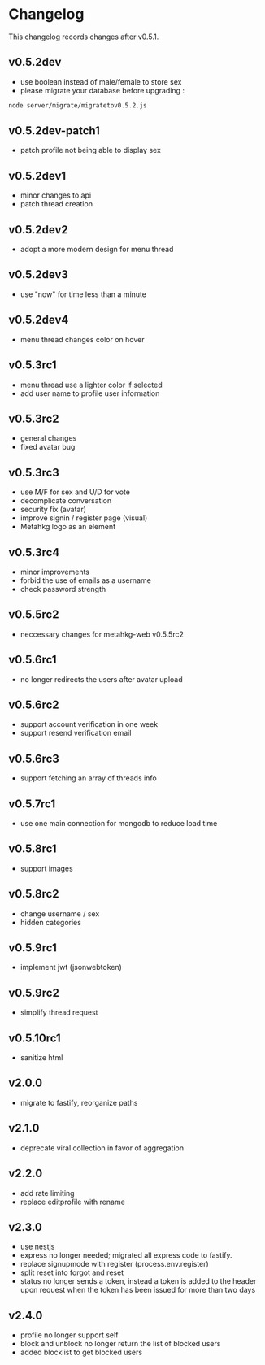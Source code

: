 # Changelog

This changelog records changes after v0.5.1.

## v0.5.2dev

- use boolean instead of male/female to store sex
- please migrate your database before upgrading :

```bash
node server/migrate/migratetov0.5.2.js
```

## v0.5.2dev-patch1

- patch profile not being able to display sex

## v0.5.2dev1

- minor changes to api
- patch thread creation

## v0.5.2dev2

- adopt a more modern design for menu thread

## v0.5.2dev3

- use "now" for time less than a minute

## v0.5.2dev4

- menu thread changes color on hover

## v0.5.3rc1

- menu thread use a lighter color if selected
- add user name to profile user information

## v0.5.3rc2

- general changes
- fixed avatar bug

## v0.5.3rc3

- use M/F for sex and U/D for vote
- decomplicate conversation
- security fix (avatar)
- improve signin / register page (visual)
- Metahkg logo as an element

## v0.5.3rc4

- minor improvements
- forbid the use of emails as a username
- check password strength

## v0.5.5rc2

- neccessary changes for metahkg-web v0.5.5rc2

## v0.5.6rc1

- no longer redirects the users after avatar upload

## v0.5.6rc2

- support account verification in one week
- support resend verification email

## v0.5.6rc3

- support fetching an array of threads info

## v0.5.7rc1

- use one main connection for mongodb to reduce load time

## v0.5.8rc1

- support images

## v0.5.8rc2

- change username / sex
- hidden categories

## v0.5.9rc1

- implement jwt (jsonwebtoken)

## v0.5.9rc2

- simplify thread request

## v0.5.10rc1

- sanitize html

## v2.0.0

- migrate to fastify, reorganize paths

## v2.1.0

- deprecate viral collection in favor of aggregation

## v2.2.0

- add rate limiting
- replace editprofile with rename

## v2.3.0

- use nestjs
- express no longer needed; migrated all express code to fastify.
- replace signupmode with register (process.env.register)
- split reset into forgot and reset
- status no longer sends a token, instead a token is added to the header upon request when the token has been issued for more than two days

## v2.4.0

- profile no longer support self
- block and unblock no longer return the list of blocked users
- added blocklist to get blocked users
